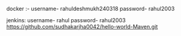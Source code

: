 docker :-
username- rahuldeshmukh240318
password- rahul2003

jenkins:
username- rahul
password- rahul2003
https://github.com/sudhakarjha0042/hello-world-Maven.git
